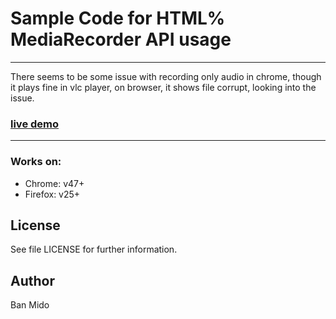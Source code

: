 #  Sample Code for HTML% MediaRecorder API usage

-------

There seems to be some issue with recording only audio in chrome, though it plays fine in vlc player, on browser, it shows file corrupt, looking into the issue. 


### [live demo](https://mido22.github.io/MediaRecorder-sample/)

-------

### Works on:
* Chrome: v47+
* Firefox: v25+

License
-------

See file LICENSE for further information.


Author
------

Ban Mido
